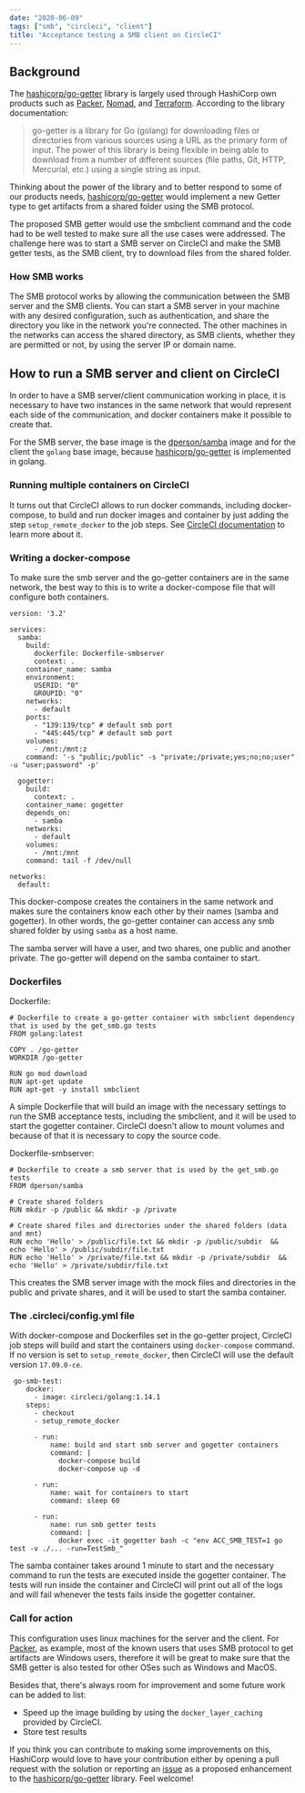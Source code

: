 ```yaml
---
date: "2020-06-09"
tags: ["smb", "circleci", "client"]
title: "Acceptance testing a SMB client on CircleCI"
---
```


## Background

The [hashicorp/go-getter](https://github.com/hashicorp/go-getter) library is largely used through HashiCorp own products such as [Packer](https://www.packer.io/), [Nomad](https://www.nomadproject.io/), and [Terraform](https://www.terraform.io/). According to the library documentation:    

> go-getter is a library for Go (golang) for downloading files or directories from various sources using a URL as the primary form of input. The power of this library is being flexible in being able to download from a number of different sources (file paths, Git, HTTP, Mercurial, etc.) using a single string as input. 

Thinking about the power of the library and to better respond to some of our products needs, [hashicorp/go-getter](https://github.com/hashicorp/go-getter) would implement a new Getter type to get artifacts from a shared folder using the SMB protocol. 

The proposed SMB getter would use the smbclient command and the code had to be well tested to make sure all the use cases were addressed. The challenge here was to start a SMB server on CircleCI and make the SMB getter tests, as the SMB client, try to download files from the shared folder.

### How SMB works

The SMB protocol works by allowing the communication between the SMB server and the SMB clients. 
You can start a SMB server in your machine with any desired configuration, such as authentication, and share the directory you like in the network you're connected. The other machines in the networks can access the shared directory, as SMB clients, whether they are permitted or not, by using the server IP or domain name. 

## How to run a SMB server and client on CircleCI

In order to have a SMB server/client communication working in place, it is necessary to have two instances in the same network that would represent each side of the communication, and docker containers make it possible to create that.

For the SMB server, the base image is the [dperson/samba](https://github.com/dperson/samba) image and for the client the `golang` base image, because [hashicorp/go-getter](https://github.com/hashicorp/go-getter) is implemented in golang. 

### Running multiple containers on CircleCI

It turns out that CircleCI allows to run docker commands, including docker-compose, to build and run docker images and container by just adding the step `setup_remote_docker` to the job steps. See [CircleCI documentation](https://circleci.com/docs/2.0/building-docker-images/) to learn more about it.


### Writing a docker-compose

To make sure the smb server and the go-getter containers are in the same network, the best way to this is to write a docker-compose file that will configure both containers. 

```
version: '3.2'

services:
  samba:
    build:
      dockerfile: Dockerfile-smbserver
      context: .
    container_name: samba
    environment:
      USERID: "0"
      GROUPID: "0"
    networks:
      - default
    ports:
      - "139:139/tcp" # default smb port
      - "445:445/tcp" # default smb port
    volumes:
      - /mnt:/mnt:z
    command: '-s "public;/public" -s "private;/private;yes;no;no;user" -u "user;password" -p'

  gogetter:
    build:
      context: .
    container_name: gogetter
    depends_on:
      - samba
    networks:
      - default
    volumes:
      - /mnt:/mnt
    command: tail -f /dev/null

networks:
  default:
```

This docker-compose creates the containers in the same network and makes sure the containers know each other by their names (samba and gogetter). In other words, the go-getter container can access any smb shared folder by using `samba` as a host name. 

The samba server will have a user, and two shares, one public and another private. The go-getter will depend on the samba container to start.

### Dockerfiles

Dockerfile:
```
# Dockerfile to create a go-getter container with smbclient dependency that is used by the get_smb.go tests
FROM golang:latest

COPY . /go-getter
WORKDIR /go-getter

RUN go mod download
RUN apt-get update
RUN apt-get -y install smbclient
```
A simple Dockerfile that will build an image with the necessary settings to run the SMB acceptance tests, including the smbclient, and it will be used to start the gogetter container. CircleCI doesn't allow to mount volumes and because of that it is necessary to copy the source code.


Dockerfile-smbserver:
```
# Dockerfile to create a smb server that is used by the get_smb.go tests
FROM dperson/samba

# Create shared folders
RUN mkdir -p /public && mkdir -p /private

# Create shared files and directories under the shared folders (data and mnt)
RUN echo 'Hello' > /public/file.txt && mkdir -p /public/subdir  && echo 'Hello' > /public/subdir/file.txt
RUN echo 'Hello' > /private/file.txt && mkdir -p /private/subdir  && echo 'Hello' > /private/subdir/file.txt
```
This creates the SMB server image with the mock files and directories in the public and private shares, and it will be used to start the samba container.

### The .circleci/config.yml file

With docker-compose and Dockerfiles set in the go-getter project, CircleCI job steps will build and start the containers using `docker-compose` command. If no version is set to `setup_remote_docker`, then CircleCI will use the default version `17.09.0-ce`.


```
 go-smb-test:
    docker:
      - image: circleci/golang:1.14.1
    steps:
      - checkout
      - setup_remote_docker

      - run:
          name: build and start smb server and gogetter containers
          command: |
            docker-compose build
            docker-compose up -d

      - run:
          name: wait for containers to start
          command: sleep 60

      - run:
          name: run smb getter tests
          command: |
            docker exec -it gogetter bash -c "env ACC_SMB_TEST=1 go test -v ./... -run=TestSmb_"

```

The samba container takes around 1 minute to start and the necessary command to run the tests are executed inside the gogetter container. The tests will run inside the container and CircleCI will print out all of the logs and will fail whenever the tests fails inside the gogetter container. 

### Call for action

This configuration uses linux machines for the server and the client. For [Packer](https://www.packer.io/), as example, most of the known users that uses SMB protocol to get artifacts are Windows users, therefore it will be great to make sure that the SMB getter is also tested for other OSes such as Windows and MacOS.

Besides that, there's always room for improvement and some future work can be added to list: 
- Speed up the image building by using the `docker_layer_caching` provided by CircleCI.
- Store test results

If you think you can contribute to making some improvements on this, HashiCorp would love to have your contribution either by opening a pull request with the solution or reporting an [issue](https://github.com/hashicorp/go-getter/issues) as a proposed enhancement to the [hashicorp/go-getter](https://github.com/hashicorp/go-getter) library. Feel welcome! 